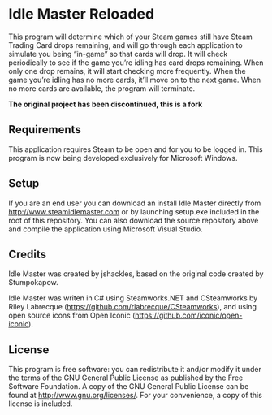 # Idle Master Reloaded

This program will determine which of your Steam games still have Steam Trading Card drops remaining, and will go through each application to simulate you being “in-game” so that cards will drop.  It will check periodically to see if the game you’re idling has card drops remaining.  When only one drop remains, it will start checking more frequently.  When the game you’re idling has no more cards, it’ll move on to the next game.  When no more cards are available, the program will terminate.

**The original project has been discontinued, this is a fork**

## Requirements

This application requires Steam to be open and for you to be logged in.  This program is now being developed exclusively for Microsoft Windows.

## Setup

If you are an end user you can download an install Idle Master directly from http://www.steamidlemaster.com or by launching setup.exe included in the root of this repository.  You can also download the source repository above and compile the application using Microsoft Visual Studio.

## Credits

Idle Master was created by jshackles, based on the original code created by Stumpokapow.

Idle Master was writen in C# using Steamworks.NET and CSteamworks by Riley Labrecque (https://github.com/rlabrecque/CSteamworks), and using open source icons from Open Iconic (https://github.com/iconic/open-iconic).

## License

This program is free software: you can redistribute it and/or modify it under the terms of the GNU General Public License as published by the Free Software Foundation.  A copy of the GNU General Public License can be found at http://www.gnu.org/licenses/.  For your convenience, a copy of this license is included.
